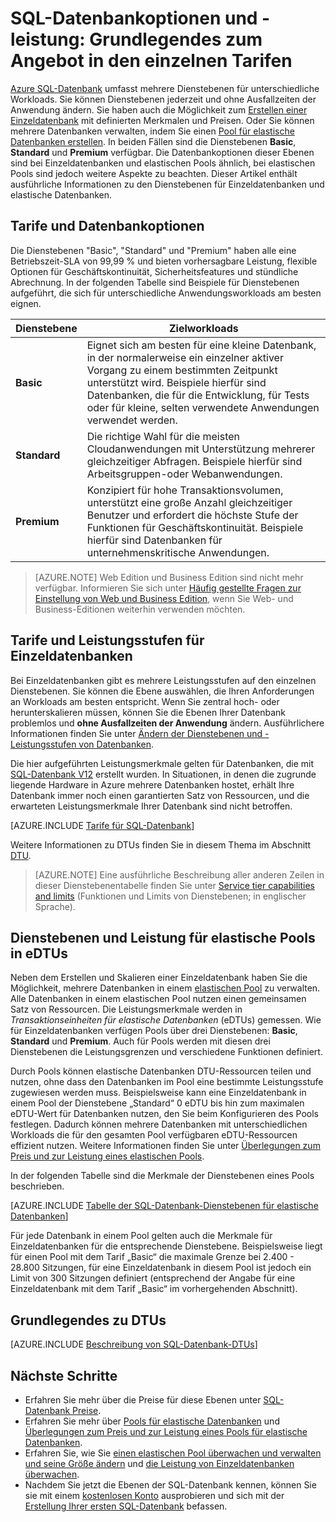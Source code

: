 <properties
	pageTitle="SQL-Datenbank-Leistung und -optionen: Tarife | Microsoft Azure"
	description="Vergleich Sie die verschiedenen Leistungs- und Geschäftskontinuitätsoptionen der SQL-Datenbanktarife, um beim Skalieren Kosten und Funktionalität im Blick zu behalten."
	keywords="Datenbankoptionen, Datenbankleistung"
	services="sql-database"
	documentationCenter=""
	authors="carlrabeler"
	manager="jhubbard"
	editor=""/>

<tags
	ms.service="sql-database"
	ms.devlang="na"
	ms.topic="get-started-article"
	ms.tgt_pltfrm="na"
	ms.workload="data-management"
	ms.date="05/13/2016"
	ms.author="carlrab"/>

# SQL-Datenbankoptionen und -leistung: Grundlegendes zum Angebot in den einzelnen Tarifen

[Azure SQL-Datenbank](sql-database-technical-overview.md) umfasst mehrere Dienstebenen für unterschiedliche Workloads. Sie können Dienstebenen jederzeit und ohne Ausfallzeiten der Anwendung ändern. Sie haben auch die Möglichkeit zum [Erstellen einer Einzeldatenbank](sql-database-get-started.md) mit definierten Merkmalen und Preisen. Oder Sie können mehrere Datenbanken verwalten, indem Sie einen [Pool für elastische Datenbanken erstellen](sql-database-elastic-pool-create-portal.md). In beiden Fällen sind die Dienstebenen **Basic**, **Standard** und **Premium** verfügbar. Die Datenbankoptionen dieser Ebenen sind bei Einzeldatenbanken und elastischen Pools ähnlich, bei elastischen Pools sind jedoch weitere Aspekte zu beachten. Dieser Artikel enthält ausführliche Informationen zu den Dienstebenen für Einzeldatenbanken und elastische Datenbanken.

## Tarife und Datenbankoptionen
Die Dienstebenen "Basic", "Standard" und "Premium" haben alle eine Betriebszeit-SLA von 99,99 % und bieten vorhersagbare Leistung, flexible Optionen für Geschäftskontinuität, Sicherheitsfeatures und stündliche Abrechnung. In der folgenden Tabelle sind Beispiele für Dienstebenen aufgeführt, die sich für unterschiedliche Anwendungsworkloads am besten eignen.

| Dienstebene | Zielworkloads |
|---|---|
| **Basic** | Eignet sich am besten für eine kleine Datenbank, in der normalerweise ein einzelner aktiver Vorgang zu einem bestimmten Zeitpunkt unterstützt wird. Beispiele hierfür sind Datenbanken, die für die Entwicklung, für Tests oder für kleine, selten verwendete Anwendungen verwendet werden. |
| **Standard** | Die richtige Wahl für die meisten Cloudanwendungen mit Unterstützung mehrerer gleichzeitiger Abfragen. Beispiele hierfür sind Arbeitsgruppen-oder Webanwendungen. |
| **Premium** | Konzipiert für hohe Transaktionsvolumen, unterstützt eine große Anzahl gleichzeitiger Benutzer und erfordert die höchste Stufe der Funktionen für Geschäftskontinuität. Beispiele hierfür sind Datenbanken für unternehmenskritische Anwendungen. |

>[AZURE.NOTE] Web Edition und Business Edition sind nicht mehr verfügbar. Informieren Sie sich unter [Häufig gestellte Fragen zur Einstellung von Web und Business Edition](https://azure.microsoft.com/pricing/details/sql-database/web-business/), wenn Sie Web- und Business-Editionen weiterhin verwenden möchten.

## Tarife und Leistungsstufen für Einzeldatenbanken
Bei Einzeldatenbanken gibt es mehrere Leistungsstufen auf den einzelnen Dienstebenen. Sie können die Ebene auswählen, die Ihren Anforderungen an Workloads am besten entspricht. Wenn Sie zentral hoch- oder herunterskalieren müssen, können Sie die Ebenen Ihrer Datenbank problemlos und **ohne Ausfallzeiten der Anwendung** ändern. Ausführlichere Informationen finden Sie unter [Ändern der Dienstebenen und -Leistungsstufen von Datenbanken](sql-database-scale-up.md).

Die hier aufgeführten Leistungsmerkmale gelten für Datenbanken, die mit [SQL-Datenbank V12](sql-database-v12-whats-new.md) erstellt wurden. In Situationen, in denen die zugrunde liegende Hardware in Azure mehrere Datenbanken hostet, erhält Ihre Datenbank immer noch einen garantierten Satz von Ressourcen, und die erwarteten Leistungsmerkmale Ihrer Datenbank sind nicht betroffen.

[AZURE.INCLUDE [Tarife für SQL-Datenbank](../../includes/sql-database-service-tiers-table.md)]

Weitere Informationen zu DTUs finden Sie in diesem Thema im Abschnitt [DTU](#understanding-dtus).

>[AZURE.NOTE] Eine ausführliche Beschreibung aller anderen Zeilen in dieser Dienstebenentabelle finden Sie unter [Service tier capabilities and limits](sql-database-performance-guidance.md#service-tier-capabilities-and-limits) (Funktionen und Limits von Dienstebenen; in englischer Sprache).

## Dienstebenen und Leistung für elastische Pools in eDTUs
Neben dem Erstellen und Skalieren einer Einzeldatenbank haben Sie die Möglichkeit, mehrere Datenbanken in einem [elastischen Pool](sql-database-elastic-pool.md) zu verwalten. Alle Datenbanken in einem elastischen Pool nutzen einen gemeinsamen Satz von Ressourcen. Die Leistungsmerkmale werden in *Transaktionseinheiten für elastische Datenbanken* (eDTUs) gemessen. Wie für Einzeldatenbanken verfügen Pools über drei Dienstebenen: **Basic**, **Standard** und **Premium**. Auch für Pools werden mit diesen drei Dienstebenen die Leistungsgrenzen und verschiedene Funktionen definiert.

Durch Pools können elastische Datenbanken DTU-Ressourcen teilen und nutzen, ohne dass den Datenbanken im Pool eine bestimmte Leistungsstufe zugewiesen werden muss. Beispielsweise kann eine Einzeldatenbank in einem Pool der Dienstebene „Standard“ 0 eDTU bis hin zum maximalen eDTU-Wert für Datenbanken nutzen, den Sie beim Konfigurieren des Pools festlegen. Dadurch können mehrere Datenbanken mit unterschiedlichen Workloads die für den gesamten Pool verfügbaren eDTU-Ressourcen effizient nutzen. Weitere Informationen finden Sie unter [Überlegungen zum Preis und zur Leistung eines elastischen Pools](sql-database-elastic-pool-guidance.md).

In der folgenden Tabelle sind die Merkmale der Dienstebenen eines Pools beschrieben.

[AZURE.INCLUDE [Tabelle der SQL-Datenbank-Dienstebenen für elastische Datenbanken](../../includes/sql-database-service-tiers-table-elastic-db-pools.md)]

Für jede Datenbank in einem Pool gelten auch die Merkmale für Einzeldatenbanken für die entsprechende Dienstebene. Beispielsweise liegt für einen Pool mit dem Tarif „Basic“ die maximale Grenze bei 2.400 - 28.800 Sitzungen, für eine Einzeldatenbank in diesem Pool ist jedoch ein Limit von 300 Sitzungen definiert (entsprechend der Angabe für eine Einzeldatenbank mit dem Tarif „Basic“ im vorhergehenden Abschnitt).

## Grundlegendes zu DTUs

[AZURE.INCLUDE [Beschreibung von SQL-Datenbank-DTUs](../../includes/sql-database-understanding-dtus.md)]

## Nächste Schritte
- Erfahren Sie mehr über die Preise für diese Ebenen unter [SQL-Datenbank Preise](https://azure.microsoft.com/pricing/details/sql-database/).
- Erfahren Sie mehr über [Pools für elastische Datenbanken](sql-database-elastic-pool-guidance.md) und [Überlegungen zum Preis und zur Leistung eines Pools für elastische Datenbanken](sql-database-elastic-pool-guidance.md).
- Erfahren Sie, wie Sie [einen elastischen Pool überwachen und verwalten und seine Größe ändern](sql-database-elastic-pool-manage-portal.md) und [die Leistung von Einzeldatenbanken überwachen](sql-database-single-database-monitor.md).
- Nachdem Sie jetzt die Ebenen der SQL-Datenbank kennen, können Sie sie mit einem [kostenlosen Konto](https://azure.microsoft.com/pricing/free-trial/) ausprobieren und sich mit der [Erstellung Ihrer ersten SQL-Datenbank](sql-database-get-started.md) befassen.

<!---HONumber=AcomDC_0518_2016-->